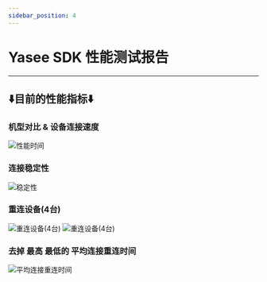 ```yaml
---
sidebar_position: 4
---
```



# Yasee SDK 性能测试报告
--- 

## **⬇️目前的性能指标⬇️**

### 机型对比 & 设备连接速度
![性能时间](/img/speechTable.png "测试性能")

### 连接稳定性
![稳定性](/img/wendingxing.png "稳定性")

### 重连设备(4台)
![重连设备(4台)](/img/relinked.png "重连设备(4台)")
![重连设备(4台)](/img/relinked1.png "重连设备(4台)")


### 去掉 最高 最低的 平均连接重连时间
![平均连接重连时间](/img/avgSed.png "平均连接重连时间")





